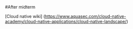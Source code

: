 #After midterm

[Cloud native wiki] (https://www.aquasec.com/cloud-native-academy/cloud-native-applications/cloud-native-landscape/)